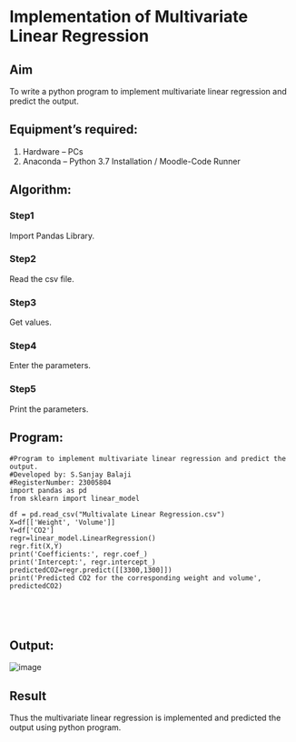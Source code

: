 # Implementation of Multivariate Linear Regression
## Aim
To write a python program to implement multivariate linear regression and predict the output.
## Equipment’s required:
1.	Hardware – PCs
2.	Anaconda – Python 3.7 Installation / Moodle-Code Runner
## Algorithm:
### Step1
Import Pandas Library.
### Step2
Read the csv file.

### Step3
Get values.

### Step4
Enter the parameters.

### Step5
Print the parameters.
## Program:
```
#Program to implement multivariate linear regression and predict the output.
#Developed by: S.Sanjay Balaji
#RegisterNumber: 23005804
import pandas as pd
from sklearn import linear_model

df = pd.read_csv("Multivalate Linear Regression.csv")
X=df[['Weight', 'Volume']]
Y=df['CO2']
regr=linear_model.LinearRegression()
regr.fit(X,Y)
print('Coefficients:', regr.coef_)
print('Intercept:', regr.intercept_)
predictedCO2=regr.predict([[3300,1300]])
print('Predicted CO2 for the corresponding weight and volume', predictedCO2)





```
## Output:
![image](https://github.com/SanjayBalaji0/Multivariate-Linear-Regression/assets/145533553/badb8a65-ae8d-4749-9cc9-01b12332d867)

## Result
Thus the multivariate linear regression is implemented and predicted the output using python program.
